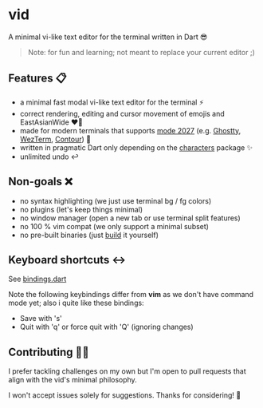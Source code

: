 # vid

A minimal vi-like text editor for the terminal written in Dart 😎
 
> Note: for fun and learning; not meant to replace your current editor ;)

## Features 📋

- a minimal fast modal vi-like text editor for the terminal ⚡️
- correct rendering, editing and cursor movement of emojis and EastAsianWide ❤️‍🔥
- made for modern terminals that supports [mode 2027](https://github.com/contour-terminal/terminal-unicode-core) (e.g. [Ghostty](https://github.com/mitchellh/ghostty/), [WezTerm](https://github.com/wez/wezterm), [Contour](https://github.com/contour-terminal/contour)) 🧠
- written in pragmatic Dart only depending on the [characters](https://pub.dev/packages/characters) package ✨
- unlimited undo ↩️

## Non-goals ❌

- no syntax highlighting (we just use terminal bg / fg colors)
- no plugins (let's keep things minimal)
- no window manager (open a new tab or use terminal split features)
- no 100 % vim compat (we only support a minimal subset)
- no pre-built binaries (just [build](build.sh) it yourself)

## Keyboard shortcuts ↔️

See [bindings.dart](lib/bindings.dart)

Note the following keybindings differ from **vim** as we don't have command mode yet; also i quite like these bindings:

- Save with 's'
- Quit with 'q' or force quit with 'Q' (ignoring changes)

## Contributing 🙋‍♂️

I prefer tackling challenges on my own but I'm open to pull requests that align with the vid's minimal philosophy.

I won't accept issues solely for suggestions. Thanks for considering! 🚀
